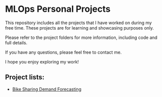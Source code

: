 # MLOps Personal Projects

This repository includes all the projects that I have worked on during my free time. These projects are for learning and showcasing purposes only.

Please refer to the project folders for more information, including code and full details.

If you have any questions, please feel free to contact me.

I hope you enjoy exploring my work!

## Project lists:
* [Bike Sharing Demand Forecasting](https://github.com/Shahrullo/MLOps-personal/tree/main/BikeSharingDemand)
